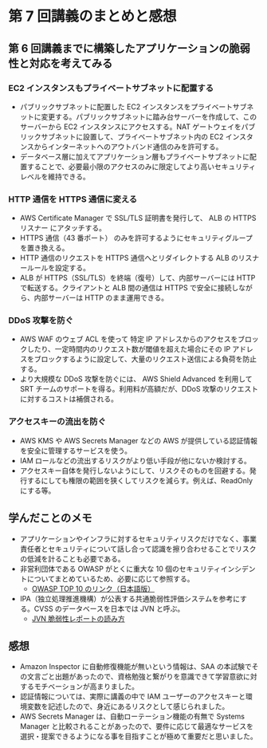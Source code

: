 # 第 7 回講義のまとめと感想

## 第 6 回講義までに構築したアプリケーションの脆弱性と対応を考えてみる

### EC2 インスタンスもプライベートサブネットに配置する

- パブリックサブネットに配置した EC2 インスタンスをプライベートサブネットに変更する。パブリックサブネットに踏み台サーバーを作成して、このサーバーから EC2 インスタンスにアクセスする。NAT ゲートウェイをパブリックサブネットに設置して、プライベートサブネット内の EC2 インスタンスからインターネットへのアウトバンド通信のみを許可する。
- データベース層に加えてアプリケーション層もプライベートサブネットに配置することで、必要最小限のアクセスのみに限定してより高いセキュリティレベルを維持できる。

### HTTP 通信を HTTPS 通信に変える

- AWS Certificate Manager で SSL/TLS 証明書を発行して、 ALB の HTTPS リスナー にアタッチする。
- HTTPS 通信（43 番ポート） のみを許可するようにセキュリティグループを置き換える。
- HTTP 通信のリクエストを HTTPS 通信へとリダイレクトする ALB のリスナールールを設定する。
- ALB が HTTPS（SSL/TLS）を終端（復号）して、内部サーバーには HTTP で転送する。クライアントと ALB 間の通信は HTTPS で安全に接続しながら、内部サーバーは HTTP のまま運用できる。

### DDoS 攻撃を防ぐ

- AWS WAF のウェブ ACL を使って 特定 IP アドレスからのアクセスをブロックしたり、一定時間内のリクエスト数が閾値を超えた場合にその IP アドレスをブロックするように設定して、大量のリクエスト送信による負荷を防止する。
- より大規模な DDoS 攻撃を防ぐには、 AWS Shield Advanced を利用して SRT チームのサポートを得る。利用料が高額だが、DDoS 攻撃のリクエストに対するコストは補償される。

### アクセスキーの流出を防ぐ

- AWS KMS や AWS Secrets Manager などの AWS が提供している認証情報を安全に管理するサービスを使う。
- IAM ロールなどの流出するリスクがより低い手段が他にないか検討する。
- アクセスキー自体を発行しないようにして、リスクそのものを回避する。発行するにしても権限の範囲を狭くしてリスクを減らす。例えば、ReadOnly にする等。

## 学んだことのメモ

- アプリケーションやインフラに対するセキュリティリスクだけでなく、事業責任者とセキュリティについて話し合って認識を擦り合わせることでリスクの低減を計ることも必要である。
- 非営利団体である OWASP がとくに重大な 10 個のセキュリティインシデントについてまとめているため、必要に応じて参照する。
  - [OWASP TOP 10 のリンク（日本語版）](https://github.com/owasp-ja/Top10/blob/master/2021/docs/index.ja.md)
- IPA（独立処理推進機構）が公表する共通脆弱性評価システムを参考にする。CVSS のデータベースを日本では JVN と呼ぶ。
  - [JVN 脆弱性レポートの読み方](https://jvn.jp/nav/jvnhelp.html)

## 感想

- Amazon Inspector に自動修復機能が無いという情報は、SAA の本試験でその文言ごと出題があったので、資格勉強と繋がりを意識できて学習意欲に対するモチベーションが高まりました。
- 認証情報については、実際に講義の中で IAM ユーザーのアクセスキーと環境変数を記述したので、身近にあるリスクとして感じられました。
- AWS Secrets Manager は、自動ローテーション機能の有無で Systems Manager と比較されることがあったので、要件に応じて最適なサービスを選択・提案できるようになる事を目指すことが極めて重要だと思いました。
